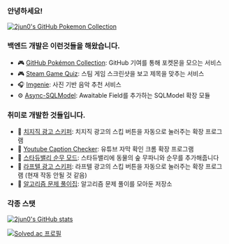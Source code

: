 ### 안녕하세요! 

<a href="https://github.com/2jun0/github-pokemon-collection">
  <picture>
    <source media="(prefers-color-scheme: dark)" srcset="https://gitpokecol.org/pokemons/2jun0?face=right&background=abyss">
    <source media="(prefers-color-scheme: light)" srcset="https://gitpokecol.org/pokemons/2jun0?face=left&background=plain">
    <img src="https://gitpokecol.org/pokemons/2jun0?face=left" alt="2jun0's GitHub Pokemon Collection" />
  </picture>
</a>

### 백엔드 개발은 이런것들을 해왔습니다.
- 🎮 [GitHub Pokémon Collection](https://github.com/2jun0/github-pokemon-collection): GitHub 기여를 통해 포켓몬을 모으는 서비스
- 🎮 [Steam Game Quiz](https://github.com/2jun0/steam-game-quiz): 스팀 게임 스크린샷을 보고 제목을 맞추는 서비스
- 🎧 [Imgenie](https://github.com/boostcampaitech5/level3_recsys_finalproject-recsys-03): 사진 기반 음악 추천 서비스
- ⚙️ [Async-SQLModel](https://github.com/2jun0/async-sqlmodel): Awaitable Field를 추가하는 SQLModel 확장 모듈

### 취미로 개발한 것들입니다.
- 🧩 [치지직 광고 스키퍼](https://github.com/2jun0/chzzk-ad-autoskipper): 치지직 광고의 스킵 버튼을 자동으로 눌러주는 확장 프로그램
- 🧩 [Youtube Caption Checker](https://github.com/2jun0/yt-caption-checker): 유튜브 자막 확인 크롬 확장 프로그램
- 👾 [스타듀밸리 순무 모드](https://github.com/2jun0/WhiteTurnip): 스타듀밸리에 동물의 숲 무파니와 순무를 추가해줍니다
- 🧩 [라프텔 광고 스키퍼](https://github.com/2jun0/laftel-ad-autoskipper): 라프텔 광고의 스킵 버튼을 자동으로 눌러주는 확장 프로그램 (현재 작동 안될 것 같음)
- 💬 [알고리즘 문제 풀이집](https://github.com/2jun0/Algorithm): 알고리즘 문제 풀이를 모아둔 저장소

### 각종 스탯
[![2jun0's GitHub stats](https://github-readme-stats.vercel.app/api?username=2jun0&theme=buefy&show_icons=true)](https://github.com/2jun0/github-readme-stats)

[![Solved.ac 프로필](http://mazassumnida.wtf/api/mini/generate_badge?boj=soo28819)](https://solved.ac/soo28819)
